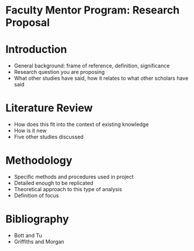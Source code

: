 # Faculty Mentor Program: Research Proposal



# Introduction

- General background: frame of reference, definition, significance
- Research question you are proposing
- What other studies have said, how it relates to what other scholars have said

# Literature Review

- How does this fit into the context of existing knowledge
- How is it new
- Five other studies discussed

# Methodology

- Specific methods and procedures used in project
- Detailed enough to be replicated
- Theoretical approach to this type of analysis
- Definition of focus

# Bibliography

- Bott and Tu
- Griffiths and Morgan